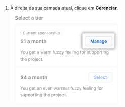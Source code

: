 1. À direita da sua camada atual, clique em **Gerenciar**. ![Botão de gerenciar o seu patrocínio](/assets/images/help/sponsors/manage-your-sponsorship-button.png)